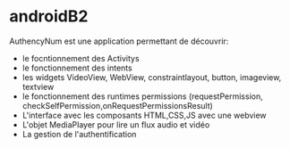 # androidB2
AuthencyNum est une application permettant de découvrir:
- le focntionnement des Activitys
- le fonctionnement des intents
- les widgets VideoView, WebView, constraintlayout, button, imageview, textview
- le fonctionnement des runtimes permissions (requestPermission, checkSelfPermission,onRequestPermissionsResult)
- L'interface avec les composants HTML,CSS,JS avec une webview
- L'objet MediaPlayer pour lire un flux audio et vidéo
- La gestion de l'authentification

